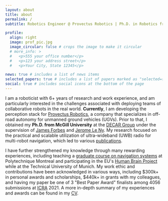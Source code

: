 ```yaml
---
layout: about
title: about
permalink: /
subtitle: Robotics Engineer @ Provectus Robotics | Ph.D. in Robotics from McGill University

profile:
  align: right
  image: prof_pic.jpg
  image_circular: false # crops the image to make it circular
  # more_info: >
  #   <p>555 your office number</p>
  #   <p>123 your address street</p>
  #   <p>Your City, State 12345</p>

news: true # includes a list of news items
selected_papers: true # includes a list of papers marked as "selected={true}"
social: true # includes social icons at the bottom of the page
---
```


I am a roboticist with 6+ years of research and work experience, and am particularly interested in the challenges associated with deploying teams of collaborative robots in the real world. **Currently**, I am developing the perception stack for [Provectus Robotics](https://www.rheinmetall.com/en/company/subsidiaries/provectus-robotics-solutions), a company that specializes in off-road autonomy for unmanned ground vehicles (UGVs). Prior to that, I obtained my **Ph.D. from McGill University** at the [DECAR Group](https://www.decar.ca) under the supervision of [James Forbes](https://www.mcgill.ca/mecheng/james-forbes) and [Jerome Le Ny](https://www.professeurs.polymtl.ca/jerome.le-ny/). My research focused on the practical and scalable utilization of ultra-wideband (UWB) radio for multi-robot navigation, which led to various [publications](publications).

I have further strengthened my knowledge through many rewarding experiences, including teaching a [graduate course on navigation systems](https://www.polymtl.ca/programmes/cours/systemes-de-navigation) at Polytechnique Montreal and participating in the EU's [Human Brain Project](https://www.humanbrainproject.eu/en/) while at the Technical University of Munich. My work ethic and contributions have been acknowledged in various ways, including $300k+ in personal awards and scholarships, $440k+ in grants with my colleagues, and having my paper be one of 3 "Best Paper Award" finalists among 4056 submissions at [ICRA](https://www.ieee-ras.org/conferences-workshops/fully-sponsored/icra) 2021. A more in-depth summary of my experiences and awards can be found in my [CV](cv).
